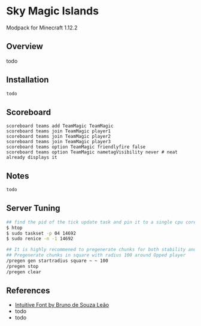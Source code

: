 Sky Magic Islands
===
Modpack for Minecraft 1.12.2

## Overview
todo

## Installation
```bash
todo
```

## Scoreboard
```
scoreboard teams add TeamMagic TeamMagic
scoreboard teams join TeamMagic player1
scoreboard teams join TeamMagic player2
scoreboard teams join TeamMagic player3
scoreboard teams option TeamMagic friendlyfire false
scoreboard teams option TeamMagic nametagVisibility never # neat already displays it
```

## Notes
```bash
todo
```

## Server Tuning
```bash
## find the pid of the tick update task and pin it to a single cpu core an give it slight priority
$ htop
$ sudo taskset -p 04 14692
$ sudo renice -n -1 14692

## It is highly recommened to pregenerate chunks for both stability and performance!
## Pregenerate chunks in square with radius 100 around Opped player
/pregen gen startradius square ~ ~ 100
/pregen stop
/pregen clear
```

## References
- [Intuitive Font by Bruno de Souza Leão](https://fontlibrary.org/en/font/intuitive)
- todo
- todo
